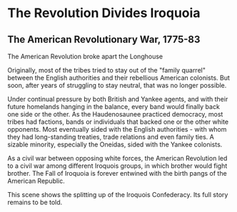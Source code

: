 # The Revolution Divides Iroquoia

## The American Revolutionary War, 1775-83

The American Revolution broke apart the Longhouse

Originally, most of the tribes tried to stay out of the "family quarrel" between the English authorities and their rebellious American colonists. But soon, after years of struggling to stay neutral, that was no longer possible.

Under continual pressure by both British and Yankee agents, and with their future homelands hanging in the balance, every band would finally back one side or the other. As the Haudenosaunee practiced democracy, most tribes had factions, bands or individuals that backed one or the other white opponents. Most eventually sided with the English authorities - with whom they had long-standing treaties, trade relations and even family ties.  A sizable minority, especially the Oneidas, sided with the Yankee colonists.

As a civil war between opposing white forces, the American Revolution led to a civil war among different Iroquois groups, in which brother would fight brother. The Fall of Iroquoia is forever entwined with the birth pangs of the American Republic.

This scene shows the splitting up of the Iroquois Confederacy. Its full story remains to be told.
